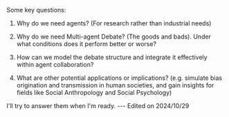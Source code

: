 Some key questions:

1. Why do we need agents? (For research rather than industrial needs)

2. Why do we need Multi-agent Debate? (The goods and bads). Under what conditions does it perform better or worse?

3. How can we model the debate structure and integrate it effectively within agent collaboration?

4. What are other potential applications or implications? (e.g. simulate bias origination and transmission in human societies, and gain insights for fields like Social Anthropology and Social Psychology)

I'll try to answer them when I'm ready.
--- Edited on 2024/10/29